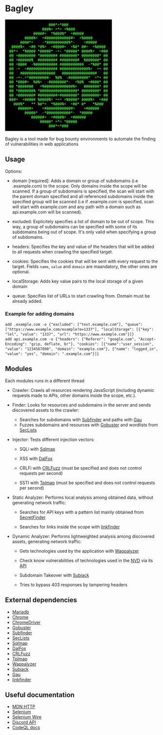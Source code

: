 # Bagley

<img src="/git%20resources/logo.png" width="350">

Bagley is a tool made for bug bounty environments to automate the finding of vulnerabilities in web applications

## Usage 

Options:

*   domain \[required\]: Adds a domain or group of subdomains (i.e .example.com) to the scope. Only domains inside the scope will be scanned. If a group of subdomains is specified, the scan will start with the parent domain specified and all referenced subdomains inside the specified group will be scanned (i.e if .example.com is specified, scan will start with example.com and any path with a domain such as api.example.com will be scanned).

*   excluded: Explicitely specifies a list of domain to be out of scope. This way, a group of subdomains can be specified with some of its subdomains being out of scope. It's only valid when specifying a group of subdomains.

*   headers: Specifies the key and value of the headers that will be added to all requests when crawling the specified target.

*   cookies: Specifies the cookies that will be sent with every request to the target. Fields `name`, `value` and `domain` are maandatory, the other ones are optional.

*   localStorage: Adds key value pairs to the local storage of a given domain

*   queue: Specifies list of URLs to start crawling from. Domain must be already added.

### Example for adding domains

    add .example.com -o {"excluded": ["test.example.com"], "queue": ["https://www.example.com/example?e=1337"], "localStorage": [{"key": "lel", "value": "1337", "url": "https://www.example.com"}]}
    add api.example.com -o {"headers": {"Referer": "google.com", "Accept-Encoding": "gzip, deflate, br"}, "cookies": [{"name":"user_session", "value": "1234567890", "domain": "example.com"}, {"name": "logged_in", "value": "yes", "domain": ".example.com"}]}

## Modules

Each modules runs in a different thread

*   Crawler: Crawls all resources rendering JavaScript (including dynamic requests made to APIs, other domains inside the scope, etc.).

*   Finder: Looks for resources and subdomains in the server and sends discovered assets to the crawler:

    *   Searches for subdomains with [Subfinder](https://github.com/projectdiscovery/subfinder) and paths with [Gau](https://github.com/lc/gau)
    *   Fuzzes subdomains and resources with [Gobuster](https://github.com/OJ/gobuster) and wordlists from [SecLists](https://github.com/danielmiessler/SecLists)

*   Injector: Tests different injection vectors:

    *   SQLi with [Sqlmap](https://github.com/sqlmapproject/sqlmap)

    *   XSS with [DalFox](https://github.com/hahwul/dalfox)

    *   CRLFi with [CRLFuzz](https://github.com/dwisiswant0/crlfuzz) (must be specified and does not control requests per second)

    *   SSTI with [Tplmap](https://github.com/epinna/tplmap) (must be specified and does not control requests per second)

*   Static Analyzer: Performs local analysis among obtained data, without generating network traffic:

    *   Searches for API keys with a pattern list mainly obtained from [SecretFinder](https://github.com/m4ll0k/SecretFinder)

    *   Searches for links inside the scope with [linkfinder](https://github.com/GerbenJavado/LinkFinder)

*   Dynamic Analyzer: Performs lightweighted analysis among discovered assets, generating network traffic:

    *   Gets technologies used by the application with [Wappalyzer](https://github.com/AliasIO/wappalyzer)

    *   Check know vulnerabilities of technologies used in the [NVD](https://nvd.nist.gov/) via its [API](https://nvd.nist.gov/developers/products)

    *   Subdomain Takeover with [Subjack](https://github.com/haccer/subjack)

    *   Tries to bypass 403 responses by tampering headers


## External dependencies

*   [Mariadb](https://mariadb.com/)
*   [Chrome](https://www.google.com/chrome/)
*   [ChromeDriver](https://chromedriver.chromium.org/downloads)
*   [Gobuster](https://github.com/OJ/gobuster)
*   [Subfinder](https://github.com/projectdiscovery/subfinder)
*   [SecLists](https://github.com/danielmiessler/SecLists)
*   [Sqlmap](https://github.com/sqlmapproject/sqlmap)
*   [DalFox](https://github.com/hahwul/dalfox)
*   [CRLFuzz](https://github.com/dwisiswant0/crlfuzz)
*   [Tplmap](https://github.com/epinna/tplmap)
*   [Wappalyzer](https://github.com/AliasIO/wappalyzer)
*   [Subjack](https://github.com/haccer/subjack)
*   [Gau](https://github.com/lc/gau)
*   [linkfinder](https://github.com/GerbenJavado/LinkFinder)

## Useful documentation

*   [MDN HTTP](https://developer.mozilla.org/en-US/docs/Web/HTTP)
*   [Selenium](https://selenium-python.readthedocs.io/)
*   [Selenium Wire](https://github.com/wkeeling/selenium-wire)
*   [Discord API](https://discordpy.readthedocs.io/en/latest/api.html)
*   [CodeQL docs](https://codeql.github.com/docs/)
